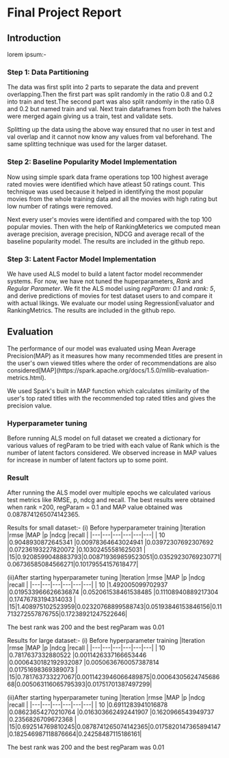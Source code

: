 <h1>Final Project Report</h1>

<h2>Introduction</h2>
lorem ipsum:-

<h3>Step 1: Data Partitioning</h3>
The data was first split into 2 parts to separate the data and prevent overlapping.Then the first part was split randomly in the ratio 0.8 and 0.2 into train and test.The second part was also split randomly in the ratio 0.8 and 0.2 but named train and val. Next train dataframes from both the halves were merged again giving us a train, test and validate sets.

Splitting up the data using the above way ensured that no user in test and val overlap and it cannot now know any values from val beforehand. The same splitting technique was used for the larger dataset.

<h3>Step 2: Baseline Popularity Model Implementation </h3>
Now using simple spark data frame operations top 100 highest average rated movies were identified which have atleast 50 ratings count. This technique was used because it helped in identifying the most popular movies from the whole training data and all the movies with high rating but low number of ratings were removed.

Next every user's movies were identified and compared with the top 100 popular movies. Then with the help of RankingMeterics  we computed mean average precision, average precision, NDCG and average recall of the baseline popularity model. The results are included in the github repo.


<h3>Step 3: Latent Factor Model Implementation </h3>

We have used ALS model to build a latent factor model recommender systems. For now, we have not tuned the huperparameters, *Rank* and *Regular Parameter*. We fit the ALS model using *regParam: 0.1* and *rank: 5*, and derive predictions of movies for test dataset users to and compare it with actual likings. We evaluate our model using RegressionEvaluator and RankingMetrics. The results are included in the github repo.

<h2>Evaluation</h2>
The performance of our model was evaluated using Mean Average Precision(MAP) as it measures how many recommended titles are present in the user's own viewed titles where the order of recommendations are also considered[MAP](https://spark.apache.org/docs/1.5.0/mllib-evaluation-metrics.html).

We used Spark's built in MAP function which calculates similarity of the user's top rated titles with the recommended top rated titles and gives the precision value.

<h3>Hyperparameter tuning</h3>
Before running ALS model on full dataset we created a dictionary for various values of regParam to be tried with each value of Rank which is the number of latent factors considered. We observed increase in MAP values for increase in number of latent factors up to some point. 

<h3>Result</h3>
After running the ALS model over multiple epochs we calculated various test metrics like RMSE, p, ndcg and recall. The best results were obtained when rank =200, regParam = 0.1 and MAP value obtained was 0.0878741265074142365. 

Results for small dataset:-
(i) Before hyperparameter training
|Iteration  |rmse   |MAP   |p   |ndcg   |recall   |
|---|---|---|---|---|---|
| 10  |0.9048930872645341   |0.00978364643024941   |0.03972307692307692   |0.07236193227820072   |0.10302455581625031   |
|15|0.9208599048883793|0.008719369859523051|0.03529230769230771|0.06736585084566271|0.10179554157618477|

(ii)After starting hyperparameter tuning 
|Iteration |rmse   |MAP   |p   |ndcg   |recall   |
|---|---|---|---|---|---|
| 10  |1.492005099702937   |0.019533966626636874   |0.052061538461538485   |0.11108940889217304   |0.17476783194314033 |
|15|1.408975102523959|0.02320768899588743|0.05193846153846156|0.11713272557876755|0.17238921247522646|

The best rank was 200 and the best regParam was 0.01

Results for large dataset:-
(i) Before hyperparameter training
|Iteration  |rmse   |MAP   |p   |ndcg   |recall   |
|---|---|---|---|---|---|
| 10  |0.7817637332880522   |0.0011426337166653446   |0.0006430182192932087 |0.0050636760057387814 |0.01751698369389073   |
|15|0.781763733227067|0.0011423946066489875|0.0006430562474568668|0.005063116065795393|0.01751701387497299|

(ii)After starting hyperparameter tuning 
|Iteration |rmse   |MAP   |p   |ndcg   |recall   |
|---|---|---|---|---|---|
| 10  |0.6911283941016878   |0.08623654270210764   |0.016303662492441907   |0.1620966543949737   |0.2356826709672368 |
|15|0.692514769810245|0.0878741265074142365|0.0175820147365894147|0.182546987118876664|0.24258487115186161|

The best rank was 200 and the best regParam was 0.01


